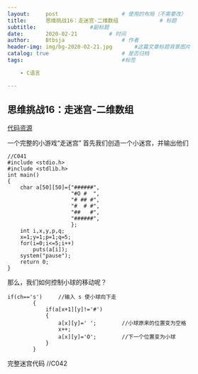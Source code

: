 ```yaml
---
layout:     post   				    # 使用的布局（不需要改）
title:      思维挑战16：走迷宫-二维数组			    # 标题 
subtitle:                 #副标题
date:       2020-02-21			# 时间
author:     Btbsja					# 作者
header-img: img/bg-2020-02-21.jpg 	    #这篇文章标题背景图片
catalog: true 						# 是否归档
tags:								#标签

    - C语言

---
```

思维挑战16：走迷宫-二维数组
-

[代码资源](https://download.csdn.net/download/Btbsja/12155134)

一个完整的小游戏“走迷宫”
首先我们创造一个小迷宫，并输出他们

    //C041
    #include <stdio.h>
    #include <stdlib.h>
    int main()
    {
        char a[50][50]={"######",
                        "#O #  ",
                        "# ## #",
                        "#  # #",
                        "##   #",
                        "######",
                        };
        int i,x,y,p,q;
        x=1;y=1;p=1;q=5;
        for(i=0;i<=5;i++)
            puts(a[i]);
        system("pause");
        return 0;
    }

那么，我们如何控制小球的移动呢？


    if(ch=='s')     //输入 s 使小球向下走
            {
                if(a[x+1][y]!='#')
                {
                    a[x][y]=' ';        //小球原来的位置变为空格
                    x++;
                    a[x][y]='O';        //下一个位置变为小球
                }
            }

完整迷宫代码    //C042

